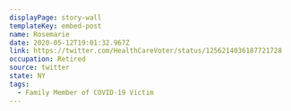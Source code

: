 ```yaml
---
displayPage: story-wall
templateKey: embed-post
name: Rosemarie
date: 2020-05-12T19:01:32.967Z
link: https://twitter.com/HealthCareVoter/status/1256214036187721728
occupation: Retired
source: twitter
state: NY
tags:
  - Family Member of COVID-19 Victim
---
```

